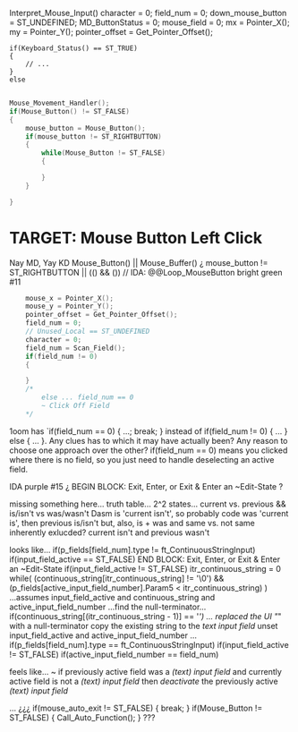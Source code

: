 




Interpret_Mouse_Input()
    character = 0;
    field_num = 0;
    down_mouse_button = ST_UNDEFINED;
    MD_ButtonStatus = 0;
    mouse_field = 0;
    mx = Pointer_X();
    my = Pointer_Y();
    pointer_offset = Get_Pointer_Offset();

    if(Keyboard_Status() == ST_TRUE)
    {
        // ...
    }
    else

```c

Mouse_Movement_Handler();
if(Mouse_Button() != ST_FALSE)
{
    mouse_button = Mouse_Button();
    if(mouse_button != ST_RIGHTBUTTON)
    {
        while(Mouse_Button != ST_FALSE)
        {

        }
    }

}
```


# TARGET:  Mouse Button Left Click
Nay MD, Yay KD
Mouse_Button() || Mouse_Buffer()
¿ mouse_button != ST_RIGHTBUTTON || (() && ())
// IDA:  @@Loop_MouseButton  bright green #11
```c
    mouse_x = Pointer_X();
    mouse_y = Pointer_Y();
    pointer_offset = Get_Pointer_Offset();
    field_num = 0;
    // Unused_Local == ST_UNDEFINED
    character = 0;
    field_num = Scan_Field();
    if(field_num != 0)
    {

    }
    /*
        else ... field_num == 0
        ~ Click Off Field
    */
```

1oom has `if(field_num == 0) { ...; break; } instead of if(field_num != 0) { ... } else { ... }.
Any clues has to which it may have actually been?
Any reason to choose one approach over the other?
if(field_num == 0) means you clicked where there is no field, so you just need to handle deselecting an active field.

IDA purple #15
¿ BEGIN BLOCK:  Exit, Enter, or Exit & Enter an ~Edit-State ?

missing something here... truth table... 2^2 states... current vs. previous && is/isn't vs was/wasn't
    Dasm is 'current isn't', so probably code was 'current is', then previous is/isn't
    but, also, is + was and same vs. not same
    inherently exlucded?
        current isn't and previous wasn't

looks like...
if(p_fields[field_num].type != ft_ContinuousStringInput)
    if(input_field_active == ST_FALSE)
        END BLOCK:  Exit, Enter, or Exit & Enter an ~Edit-State
    if(input_field_active != ST_FALSE)
        itr_continuous_string = 0
        while( (continuous_string[itr_continuous_string] != '\0') && (p_fields[active_input_field_number].Param5 < itr_continuous_string) )
            ...assumes input_field_active and continuous_string and active_input_field_number
            ...find the null-terminator...
            if(continuous_string[(itr_continuous_string - 1)] == '_') ... replaced the UI "_" with a null-terminator
            copy the existing string to the *text input field*
            unset input_field_active and active_input_field_number
...
if(p_fields[field_num].type == ft_ContinuousStringInput)
    if(input_field_active != ST_FALSE)
        if(active_input_field_number == field_num)

feels like...
    ~ if previously active field was a *(text) input field* and currently active field is not a *(text) input field*
        then *deactivate* the previously active *(text) input field*




...
¿¿¿
if(mouse_auto_exit != ST_FALSE)
{
    break;
}
if(Mouse_Button != ST_FALSE)
{
    Call_Auto_Function();
}
???
